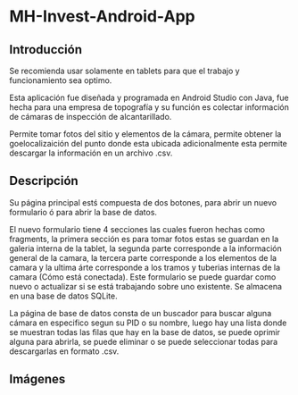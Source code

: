 # MH-Invest-Android-App

## Introducción

Se recomienda usar solamente en tablets para que el trabajo y funcionamiento sea optimo. 

Esta aplicación fue diseñada y programada en Android Studio con Java, fue hecha para una empresa de topografía y su función es colectar información de cámaras de inspección de alcantarillado. 

Permite tomar fotos del sitio y elementos de la cámara, permite obtener la goelocalizaición del punto donde esta ubicada adicionalmente esta permite descargar la información en un archivo .csv. 

## Descripción

Su página principal estś compuesta de dos botones, para abrir un nuevo formulario ó para abrir la base de datos. 

El nuevo formulario tiene 4 secciones las cuales fueron hechas como fragments, la primera sección es para tomar fotos estas se guardan en la galeria interna de la tablet, la segunda parte corresponde a la información general de la camara, la tercera parte corresponde a los elementos de la camara y la ultima árte corresponde a los tramos y tuberias internas de la camara (Cómo está conectada). Este formulario se puede guardar como nuevo o actualizar si se está trabajando sobre uno existente. Se almacena en una base de datos SQLite.

La página de base de datos consta de un buscador para buscar alguna cámara en especifico segun su PID o su nombre, luego hay una lista donde se muestran todas las filas que hay en la base de datos, se puede oprimir alguna para abrirla, se puede eliminar o se puede seleccionar todas para descargarlas en formato .csv.

## Imágenes

